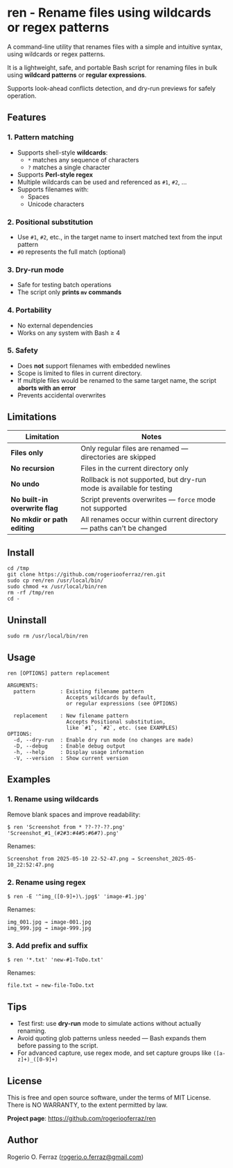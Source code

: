 # ren - Rename files using wildcards or regex patterns

A command-line utility that renames files with a simple and intuitive
syntax, using wildcards or regex patterns.

It is a lightweight, safe, and portable Bash script for renaming files
in bulk using **wildcard patterns** or **regular expressions**.

Supports look-ahead conflicts detection, and dry-run previews for
safely operation.

## Features

### 1. Pattern matching

- Supports shell-style **wildcards**:
  - `*` matches any sequence of characters
  - `?` matches a single character
- Supports **Perl-style regex**
- Multiple wildcards can be used and referenced as `#1`, `#2`, ...
- Supports filenames with:
  - Spaces
  - Unicode characters

### 2. Positional substitution

- Use `#1`, `#2`, etc., in the target name to insert matched text from the input pattern
- `#0` represents the full match (optional)

### 3. Dry-run mode

- Safe for testing batch operations
- The script only **prints `mv` commands**

### 4. Portability

- No external dependencies
- Works on any system with Bash ≥ 4

### 5. Safety
- Does **not** support filenames with embedded newlines
- Scope is limited to files in current directory.
- If multiple files would be renamed to the same target name, the script **aborts with an error**
- Prevents accidental overwrites

## Limitations

| Limitation                    | Notes
|-------------------------------|--------------------------------------------------------
| **Files only**                | Only regular files are renamed — directories are skipped
| **No recursion**              | Files in the current directory only
| **No undo**                   | Rollback is not supported, but dry-run mode is available for testing
| **No built-in overwrite flag**| Script prevents overwrites — `force` mode not supported
| **No mkdir or path editing**  | All renames occur within current directory — paths can't be changed

## Install

```
cd /tmp
git clone https://github.com/rogeriooferraz/ren.git
sudo cp ren/ren /usr/local/bin/
sudo chmod +x /usr/local/bin/ren
rm -rf /tmp/ren
cd -
```

## Uninstall

```
sudo rm /usr/local/bin/ren
```

## Usage
```
ren [OPTIONS] pattern replacement

ARGUMENTS:
  pattern        : Existing filename pattern
                   Accepts wildcards by default,
                   or regular expressions (see OPTIONS)

  replacement    : New filename pattern
                   Accepts Positional substitution,
                   like `#1`, `#2`, etc. (see EXAMPLES)
OPTIONS:
  -d, --dry-run  : Enable dry run mode (no changes are made)
  -D, --debug    : Enable debug output
  -h, --help     : Display usage information
  -V, --version  : Show current version
```

## Examples

### 1. Rename using wildcards

Remove blank spaces and improve readability:

```
$ ren 'Screenshot from * ??-??-??.png' 'Screenshot_#1_(#2#3:#4#5:#6#7).png'
```

Renames:
```
Screenshot from 2025-05-10 22-52-47.png → Screenshot_2025-05-10_22:52:47.png
```

### 2. Rename using regex

```
$ ren -E '^img_([0-9]+)\.jpg$' 'image-#1.jpg'
```

Renames:
```
img_001.jpg → image-001.jpg
img_999.jpg → image-999.jpg
```

### 3. Add prefix and suffix

```
$ ren '*.txt' 'new-#1-ToDo.txt'
```

Renames:
```
file.txt → new-file-ToDo.txt
```

## Tips

- Test first: use **dry-run** mode to simulate actions without actually renaming.
- Avoid quoting glob patterns unless needed — Bash expands them before passing to the script.
- For advanced capture, use regex mode, and set capture groups like `([a-z]+)_([0-9]+)`

## License

This is free and open source software, under the terms of MIT License.<br>
There is NO WARRANTY, to the extent permitted by law.

**Project page**: https://github.com/rogeriooferraz/ren

## Author

Rogerio O. Ferraz (<rogerio.o.ferraz@gmail.com>)
